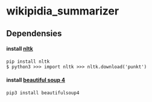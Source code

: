 # wikipidia_summarizer

## Dependensies
#### install [nltk](https://www.nltk.org/)
```pip install nltk```
<br>
```$ python3 >>> import nltk >>> nltk.download('punkt')```

#### install [beautiful soup 4](https://www.crummy.com/software/BeautifulSoup/bs4/doc/#quick-start) <br>
```pip3 install beautifulsoup4```

